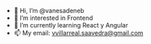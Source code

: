 - 👋 Hi, I’m @vanesadeneb
- 👀 I’m interested in Frontend
- 🌱 I’m currently learning React y Angular
- 📫 My email: vvillarreal.saavedra@gmail.com

<!---
- 💞️ I’m looking to collaborate on ...
vanesadeneb/vanesadeneb is a ✨ special ✨ repository because its `README.md` (this file) appears on your GitHub profile.
You can click the Preview link to take a look at your changes.
--->
